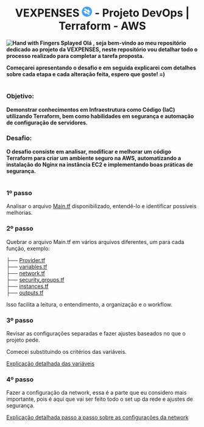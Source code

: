 ### <h1 align=center> VEXPENSES <img src="https://github.com/Rodrigolppz/Vexpenses-Terraform/blob/main/Vexpenses.png" alt="Descrição da imagem" width="27"> - Projeto DevOps | Terraform - AWS </h1>

<p>
  
 <b> <img src="https://raw.githubusercontent.com/Tarikul-Islam-Anik/Animated-Fluent-Emojis/master/Emojis/Hand%20gestures/Hand%20with%20Fingers%20Splayed.png" alt="Hand with Fingers Splayed" width="25" height="25" /> Olá , seja bem-vindo ao meu repositório dedicado ao projeto da VEXPENSES, neste repositório vou detalhar todo o processo realizado para completar a tarefa proposta.</b>

  
</p>

<p>

  <b>Começarei apresentando o desafio e em seguida explicarei com detalhes sobre cada etapa e cada alteração feita, espero que goste! =)</b>
  
</p>

#

### Objetivo:
<b>Demonstrar conhecimentos em Infraestrutura como Código (IaC) utilizando Terraform, bem como habilidades em segurança e automação de configuração de servidores.</b>

### Desafio:
<b>O desafio consiste em analisar, modificar e melhorar um código Terraform para criar um ambiente seguro na AWS, automatizando a instalação do Nginx na instância EC2 e implementando boas práticas de segurança.</b>

#

### 1º passo
Analisar o arquivo [Main.tf](https://github.com/Rodrigolppz/Vexpenses-Terraform/blob/main/Arquivos/main.tf) disponibilizado, entendê-lo e identificar possiveis melhorias.

### 2º passo
Quebrar o arquivo Main.tf em vários arquivos diferentes, um para cada função, exemplo: 

├── [Provider.tf](https://github.com/Rodrigolppz/Vexpenses-Terraform/tree/main/Arquivos/Provider)              
├── [variables.tf](https://github.com/Rodrigolppz/Vexpenses-Terraform/tree/main/Arquivos/Variables)             
├── [network.tf](https://github.com/Rodrigolppz/Vexpenses-Terraform/tree/main/Arquivos/network)               
├── [security_groups.tf](https://github.com/Rodrigolppz/Vexpenses-Terraform/tree/main/Arquivos/security-groups)       
├── [instances.tf](https://github.com/Rodrigolppz/Vexpenses-Terraform/tree/main/Arquivos/instances)             
├── [outputs.tf](https://github.com/Rodrigolppz/Vexpenses-Terraform/tree/main/Arquivos/outputs)

Isso facilita a leitura, o entendimento, a organização e o workflow.

### 3º passo
Revisar as configurações separadas e fazer ajustes baseados no que o projeto pede. 

Comecei substituindo os critérios das variáveis.

[Explicação detalhada das variáveis](https://github.com/Rodrigolppz/Vexpenses-Terraform/tree/main/Arquivos/Vari%C3%A1veis)

### 4º passo
Fazer a configuração da network, essa é a parte que eu considero mais importante, pois é aqui que vai ser feito todo o set up da rede e ajustes de segurança. 

[Explicação detalhada passo a passo sobre as configurações da network](https://github.com/Rodrigolppz/Vexpenses-Terraform/tree/main/Arquivos/network)






